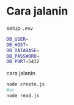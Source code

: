 # Cara jalanin

setup `.env`

```bash
DB_USER=
DB_HOST=
DB_DATABASE=
DB_PASSWORD=
DB_PORT=5432
```

cara jalanin
```bash
node create.js
#or 
node read.js
```